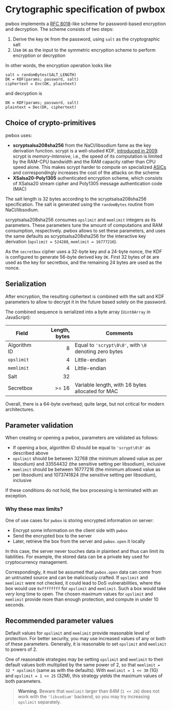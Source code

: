 # Crytographic specification of pwbox

pwbox implements a [RFC 8018][rfc8018]-like scheme for password-based encryption
and decryption. The scheme consists of two steps:
 1. Derive the key `DK` from the password, using `salt` as the cryptographic
    salt
 2. Use `DK` as the input to the symmetric encryption scheme to perform encryption
    or decryption
 
In other words, the encryption operation looks like
```none
salt = randomBytes(SALT_LENGTH)
DK = KDF(params; password, salt)
ciphertext = Enc(DK, plaintext)
```
and decryption is
```none
DK = KDF(params; password, salt)
plaintext = Dec(DK, ciphertext)
```

## Choice of crypto-primitives

pwbox uses:
  * **scryptsalsa208sha256** from the NaCl/libsodium fame as the key derivation
    function. scrypt is a well-studied KDF, [introduced in 2009][scrypt].
    scrypt is *memory-intensive*, i.e., the speed of its computation is limited
    by the RAM-CPU bandwidth and the RAM capacity rather than CPU speed alone.
    This makes scrypt harder to compute on specialized [ASICs][asic] and
    correspondingly increases the cost of the attacks on the scheme
  * **XSalsa20-Poly1305** authenticated encryption scheme, which consists
    of XSalsa20 stream cipher and Poly1305 message authentication code (MAC)
    
The salt length is 32 bytes according to the scryptsalsa208sha256
specification. The salt is generated using the `randomBytes` routine from
NaCl/libsodium.

scryptsalsa208sha256 consumes `opslimit` and `memlimit` integers as its parameters.
These parameters tune the amount of computations and RAM consumption, respectively.
pwbox allows to set these parameters, and uses the same defaults as scryptsalsa208sha256
for the interactive key derivation (`opslimit = 524288`, `memlimit = 16777216`).

As the `secretbox` cipher uses a 32-byte key and a 24-byte nonce, the KDF is configured
to generate 56-byte derived key `DK`. First 32 bytes of `DK` are used as the key
for secretbox, and the remaining 24 bytes are used as the nonce.

## Serialization

After encryption, the resulting ciphertext is combined with the salt and KDF parameters
to allow to decrypt it in the future based solely on the password.

The combined sequence is serialized into a byte array (`Uint8Array` in JavaScript):

|    Field   | Length, bytes | Comments | 
|------------|--------------:|----------|
| Algorithm ID | 8 | Equal to `'scrypt\0\0'`, with `\0` denoting zero bytes |
| `opslimit`   | 4 | Little-endian |
| `memlimit`   | 4 | Little-endian |
| Salt         | 32 |  |
| Secretbox    | >= 16 | Variable length, with 16 bytes allocated for MAC | 

Overall, there is a 64-byte overhead; quite large, but not critical for modern
architectures.

## Parameter validation

When creating or opening a pwbox, parameters are validated as follows:

- If opening a box, algorithm ID should be equal to `'scrypt\0\0'` as described above
- `opslimit` should be between 32768 (the minimum allowed value as per
  libsodium) and 33554432 (the sensitive setting per libsodium), inclusive
- `memlimit` should be between 16777216 (the minimum allowed value as per
  libsodium) and 1073741824 (the sensitive setting per libsodium), inclusive

If these conditions do not hold, the box processing is terminated with an exception.

### Why these max limits?

One of use cases for `pwbox` is storing encrypted information on server:

- Encrypt some information on the client side with `pwbox`
- Send the encrypted box to the server
- Later, retrieve the box from the server and `pwbox.open` it locally

In this case, the server never touches data in plaintext and thus can limit its
liabilities. For example, the stored data can be a private key
used for cryptocurrency management.

Correspondingly, it must be assumed that `pwbox.open` data can come from an untrusted
source and can be maliciously crafted. If `opslimit` and `memlimit` were not checked,
it could lead to DoS vulnerabilities, where the box would
use `0xffffffff` for `opslimit` and `memlimit`. Such a box would take *very*
long time to open. The chosen maximum values for `opslimit` and `memlimit`
provide more than enough protection, and compute in under 10 seconds.

## Recommended parameter values

Default values for `opslimit` and `memlimit` provide reasonable level of protection.
For better security, you may use increased values of any or both of these
parameters. Generally, it is reasonable to set `opslimit` and `memlimit` to
powers of 2.

One of reasonable strategies may be setting `opslimit` and `memlimit`
to their default values both multiplied
by the same power of 2, so that `memlimit = 32 * opslimit` (same as with the defaults).
With `memlimit = 1 << 30` (1G) and `opslimit = 1 << 25` (32M), this strategy
yields the maximum values of both parameters.

> **Warning.** Beware that `memlimit` larger than 64M (`1 << 26`) does not work
> with the `'libsodium'` backend, so you may try increasing `opslimit` separately.

[rfc8018]: https://tools.ietf.org/html/rfc8018
[scrypt]: http://www.tarsnap.com/scrypt/scrypt.pdf
[asic]: https://en.wikipedia.org/wiki/Application-specific_integrated_circuit
